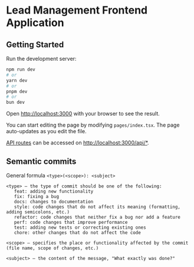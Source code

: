 # Lead Management Frontend Application

## Getting Started

Run the development server:

```bash
npm run dev
# or
yarn dev
# or
pnpm dev
# or
bun dev
```

Open [http://localhost:3000](http://localhost:3000) with your browser to see the result.

You can start editing the page by modifying `pages/index.tsx`. The page auto-updates as you edit the file.

[API routes](https://nextjs.org/docs/pages/building-your-application/routing/api-routes) can be accessed on [http://localhost:3000/api/*](http://localhost:3000/api/hello).

## Semantic commits
General formula `<type>(<scope>): <subject>`
```
<type> – the type of commit should be one of the following:
   feat: adding new functionality
   fix: fixing a bug
   docs: changes to documentation
   style: code changes that do not affect its meaning (formatting, adding semicolons, etc.)
   refactor: code changes that neither fix a bug nor add a feature
   perf: code changes that improve performance
   test: adding new tests or correcting existing ones
   chore: other changes that do not affect the code
```
```
<scope> – specifies the place or functionality affected by the commit (file name, scope of changes, etc.)
```
```
<subject> – the content of the message, "What exactly was done?"
```